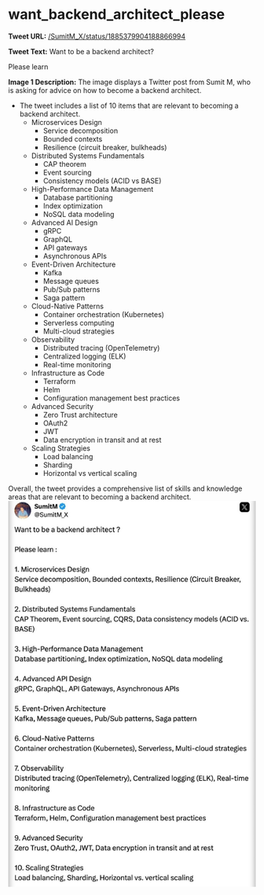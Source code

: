 # want_backend_architect_please

**Tweet URL:** [/SumitM_X/status/1885379904188866994](/SumitM_X/status/1885379904188866994)

**Tweet Text:** Want to be a backend architect?

Please learn 

**Image 1 Description:** The image displays a Twitter post from Sumit M, who is asking for advice on how to become a backend architect. 

*   The tweet includes a list of 10 items that are relevant to becoming a backend architect.
    *   Microservices Design
        *   Service decomposition
        *   Bounded contexts
        *   Resilience (circuit breaker, bulkheads)
    *   Distributed Systems Fundamentals
        *   CAP theorem
        *   Event sourcing
        *   Consistency models (ACID vs BASE)
    *   High-Performance Data Management
        *   Database partitioning
        *   Index optimization
        *   NoSQL data modeling
    *   Advanced AI Design
        *   gRPC
        *   GraphQL
        *   API gateways
        *   Asynchronous APIs
    *   Event-Driven Architecture
        *   Kafka
        *   Message queues
        *   Pub/Sub patterns
        *   Saga pattern
    *   Cloud-Native Patterns
        *   Container orchestration (Kubernetes)
        *   Serverless computing
        *   Multi-cloud strategies
    *   Observability
        *   Distributed tracing (OpenTelemetry)
        *   Centralized logging (ELK)
        *   Real-time monitoring
    *   Infrastructure as Code
        *   Terraform
        *   Helm
        *   Configuration management best practices
    *   Advanced Security
        *   Zero Trust architecture
        *   OAuth2
        *   JWT
        *   Data encryption in transit and at rest
    *   Scaling Strategies
        *   Load balancing
        *   Sharding
        *   Horizontal vs vertical scaling

Overall, the tweet provides a comprehensive list of skills and knowledge areas that are relevant to becoming a backend architect.
![Image 1](./image_1.jpg)
